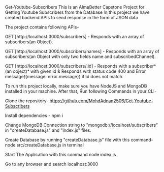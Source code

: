 Get-Youtube-Subscribers
This is an AlmaBetter Capstone Project for Getting Youtube Subscribers from the Database In this project we have created backend APIs to send response in the form of JSON data

The project contains following APIs-

GET [http://localhost:3000/subscribers] - Responds with an array of subscribers(an Object).

GET [http://localhost:3000/subscribers/names] - Responds with an array of subscribers(an Object with only two fields name and subscribedChannel).

GET [http://localhost:3000/subscribers/:id] - Responds with a subscriber*(an object)* with given id & Responds with status code 400 and Error message({message: error.message}) if id does not match.

To run this project locally, make sure you have NodeJS and MongoDB installed in your machine. After that, Run following Commands in your CLI-

Clone the repository- https://github.com/MohdAdnan2506/Get-Youtube-Subscribers

Install dependencies - npm i

Change MongoDB Connection string to "mongodb://localhost/subscribers" in "createDatabase.js" and "index.js" files.

Create Database by running "createDatabase.js" file with this command- node src/createDatabase.js in terminal

Start The Application with this command node index.js

Go to any browser and search localhost:3000
